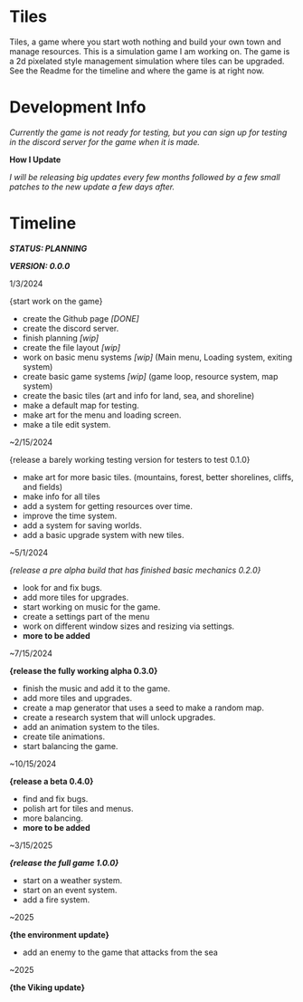 # Tiles

Tiles, a game where you start woth nothing and build your own town and manage resources. This is a simulation game I am working on. The game is a 2d pixelated style management simulation where tiles can be upgraded. See the Readme for the timeline and where the game is at right now.

# Development Info

*Currently the game is not ready for testing, but you can sign up for testing in the discord server for the game when it is made.*

**How I Update**

*I will be releasing big updates every few months followed by a few small patches to the new update a few days after.*



# Timeline

***STATUS: PLANNING***

***VERSION: 0.0.0***

1/3/2024

{start work on the game}

- create the Github page *[DONE]*
- create the discord server.
- finish planning *[wip]*
- create the file layout *[wip]*
- work on basic menu systems *[wip]*
  (Main menu, Loading system, exiting system)
- create basic game systems *[wip]*
  (game loop, resource system, map system)
- create the basic tiles
  (art and info for land, sea, and shoreline)
- make a default map for testing.
- make art for the menu and loading screen.
- make a tile edit system.

~2/15/2024

{release a barely working testing version for testers to test 0.1.0}

- make art for more basic tiles.
  (mountains, forest, better shorelines, cliffs, and fields)
- make info for all tiles
- add a system for getting resources over time.
- improve the time system.
- add a system for saving worlds.
- add a basic upgrade system with new tiles.

~5/1/2024

*{release a pre alpha build that has finished basic mechanics 0.2.0}*

- look for and fix bugs.
- add more tiles for upgrades.
- start working on music for the game.
- create a settings part of the menu
- work on different window sizes and resizing via settings.
- **more to be added**

~7/15/2024

**{release the fully working alpha 0.3.0}**

- finish the music and add it to the game.
- add more tiles and upgrades.
- create a map generator that uses a seed to make a random map.
- create a research system that will unlock upgrades.
- add an animation system to the tiles.
- create tile animations.
- start balancing the game. 

~10/15/2024

**{release a beta 0.4.0}**

- find and fix bugs.
- polish art for tiles and menus.
- more balancing.
- **more to be added**

~3/15/2025

***{release the full game 1.0.0}***

- start on a weather system.
- start on an event system.
- add a fire system.

~2025

**{the environment update}**

- add an enemy to the game that attacks from the sea

~2025

**{the Viking update}**
